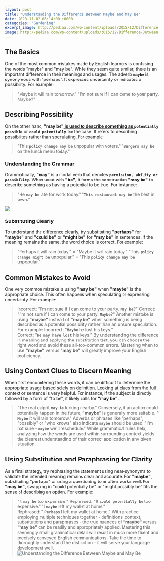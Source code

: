```yaml
---
layout: post
title: "Understanding the Difference Between Maybe and May Be"
date: 2023-11-02 06:14:00 +0000
categories: "Gardening"
excerpt_image: http://pediaa.com/wp-content/uploads/2015/12/Difference-Between-Maybe-and-May-be-infographic-680x1024.jpg
image: http://pediaa.com/wp-content/uploads/2015/12/Difference-Between-Maybe-and-May-be-infographic-680x1024.jpg
---
```


## The Basics
One of the most common mistakes made by English learners is confusing the words "maybe" and "may be". While they seem quite similar, there is an important difference in their meanings and usages. 
The adverb **`maybe`** is synonymous with "perhaps". It expresses uncertainty or indicates a possibility. For example:
> "Maybe it will rain tomorrow." 
> "I'm not sure if I can come to your party. Maybe?"
## Describing Possibility 
On the other hand, **"may be"[ is used to describe something as ](https://store.fi.io.vn/collection/alfieri)`potentially possible`** or **`could potentially be`** the case. It refers to describing possibilites rather than speculating. For example: 
> "This **`policy change may be`** unpopular with voters."
> "**`Burgers may be`** on the lunch menu today." 
### Understanding the Grammar
Grammatically, **"may"** is a modal verb that denotes **`permission, ability or possibility`**. When used with **"be"**, it forms the construction **"may be"** to describe something as having a potential to be true.
For instance:
> "He **`may be`** late for work today." 
> "**`This restaurant may be`** the best in town."

![](https://confusedwords.org/wp-content/uploads/2019/05/MAYBE-vs-MAY-BE.jpg)
### Substituting Clearly 
To understand the difference clearly, try substituting **"perhaps"** for **"maybe"** and **"could be"** or **"might be"** for **"may be"** in sentences. If the meaning remains the same, the word choice is correct.
For example:
> "Perhaps it will rain today." = "Maybe it will rain today."
> "This **`policy change might be`** unpopular." = "This **`policy change may be`** unpopular."
## Common Mistakes to Avoid
One very common mistake is using **"may be"** when **"maybe"** is the appropriate choice. This often happens when speculating or expressing uncertainty.
For example: 
> Incorrect: "I'm not sure if I can come to your party. **`May be`**?"
> Correct: "I'm not sure if I can come to your party. **`Maybe`**?"
Another mistake is using **"maybe"** instead of **"may be"** when something is being described as a potential possibility rather than an unsure speculation. 
For example:
> Incorrect: "**`Maybe`** he lost his keys."  
> Correct: "**`He may have lost`** his keys."
By understanding the difference in meaning and applying the substitution test, you can choose the right word and avoid these all-too-common errors. Mastering when to use **"maybe"** versus **"may be"** will greatly improve your English proficiency.
## Using Context Clues to Discern Meaning
When first encountering these words, it can be difficult to determine the appropriate usage based solely on definition. Looking at clues from the full context or sentence is very helpful.
For instance, if the subject is directly followed by a form of "to be", it likely calls for **"may be"**.
> "The real culprit **`may be`** lurking nearby."
Conversely, if an action could potentially happen in the future, **"maybe"** is generally more suitable. 
> " **`Maybe`** it will rain tomorrow."
Adverbs or phrases like "perhaps", "possibly" or "who knows" also indicate **`maybe`** should be used.
> "I'm not sure - **`maybe`** we'll reschedule."
While grammatical rules help, analyzing how the words are used within surrounding context yields the clearest understanding of their correct application in any given situation.
## Using Substitution and Paraphrasing for Clarity
As a final strategy, try rephrasing the statement using near-synonyms to validate the intended meaning remains clear and accurate.
For **"maybe"**, substituting "perhaps" or using a questioning tone often works well. 
For **"may be"**, swapping in "could potentially be" or "might possibly be" fits the sense of describing an option. 
For example:
> "It **`may be`** too expensive."
> Rephrased: "It **`could potentially be`** too expensive." 
> "I **`maybe`** left my wallet at home."  
> Rephrased: " **`Perhaps`** I left my wallet at home."
With practice employing multiple techniques together - definitions, context, substitutions and paraphrases - the true nuances of **"maybe"** versus **"may be"** can be readily and appropriately applied.
Mastering this seemingly small grammatical detail will result in much more fluent and precisely conveyed English communications. Take the time to thoroughly understand the distinction - it will serve your language development well.
![Understanding the Difference Between Maybe and May Be](http://pediaa.com/wp-content/uploads/2015/12/Difference-Between-Maybe-and-May-be-infographic-680x1024.jpg)